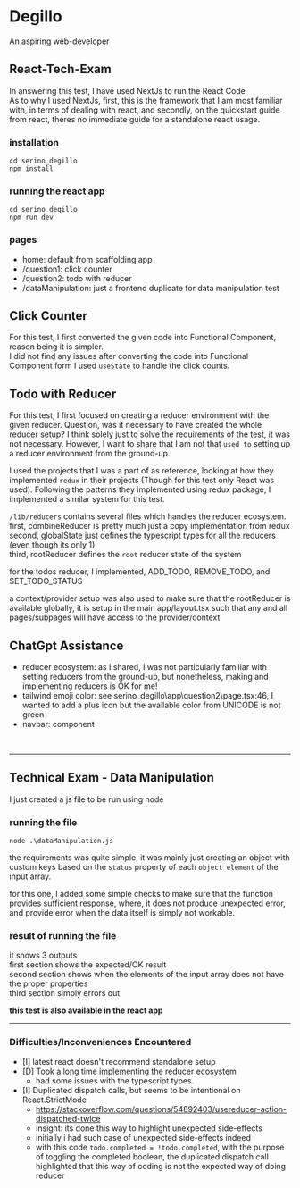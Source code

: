 # Degillo
An aspiring web-developer

## React-Tech-Exam
In answering this test, I have used NextJs to run the React Code  
As to why I used NextJs, first, this is the framework that I am most familiar with, in terms of dealing with react, and secondly, on the quickstart guide from react, theres no immediate guide for a standalone react usage.

### installation
`cd serino_degillo`  
`npm install`  

### running the react app
`cd serino_degillo`  
`npm run dev`  

### pages
- home: default from scaffolding app
- /question1: click counter
- /question2: todo with reducer
- /dataManipulation: just a frontend duplicate for data manipulation test

## Click Counter
For this test, I first converted the given code into Functional Component, reason being it is simpler.  
I did not find any issues after converting the code into Functional Component form
I used `useState` to handle the click counts.

## Todo with Reducer
For this test, I first focused on creating a reducer environment with the given reducer. Question, was it necessary to have created the whole reducer setup? I think solely just to solve the requirements of the test, it was not necessary. However, I want to share that I am not that `used to` setting up a reducer environment from the ground-up.

I used the projects that I was a part of as reference, looking at how they implemented `redux` in their projects (Though for this test only React was used). Following the patterns they implemented using redux package, I implemented a similar system for this test.  

`/lib/reducers` contains several files which handles the reducer ecosystem.  
first, combineReducer is pretty much just a copy implementation from redux  
second, globalState just defines the typescript types for all the reducers (even though its only 1)  
third, rootReducer defines the `root` reducer state of the system

for the todos reducer, I implemented, ADD_TODO, REMOVE_TODO, and SET_TODO_STATUS

a context/provider setup was also used to make sure that the rootReducer is available globally, it is setup in the main app/layout.tsx such that any and all pages/subpages will have access to the provider/context

## ChatGpt Assistance
- reducer ecosystem: as I shared, I was not particularly familiar with setting reducers from the ground-up, but nonetheless, making and implementing reducers is OK for me!
- tailwind emoji color: see serino_degillo\app\question2\page.tsx:46, I wanted to add a plus icon but the available color from UNICODE is not green
- navbar: component
  
<br />

---

## Technical Exam - Data Manipulation
I just created a js file to be run using node

### running the file
`node .\dataManipulation.js`

the requirements was quite simple, it was mainly just creating an object with custom keys based on the `status` property of each `object element` of the input array.

for this one, I added some simple checks to make sure that the function provides sufficient response, where, it does not produce unexpected error, and provide error when the data itself is simply not workable.

### result of running the file
it shows 3 outputs  
first section shows the expected/OK result  
second section shows when the elements of the input array does not have the proper properties  
third section simply errors out

**this test is also available in the react app**

---

### Difficulties/Inconveniences Encountered
- [I] latest react doesn't recommend standalone setup
- [D] Took a long time implementing the reducer ecosystem
    - had some issues with the typescript types.
- [I] Duplicated dispatch calls, but seems to be intentional on React.StrictMode 
    - https://stackoverflow.com/questions/54892403/usereducer-action-dispatched-twice
    - insight: its done this way to highlight unexpected side-effects
    - initially i had such case of unexpected side-effects indeed
    - with this code `todo.completed = !todo.completed`, with the purpose of toggling the completed boolean, the duplicated dispatch call highlighted that this way of coding is not the expected way of doing reducer
